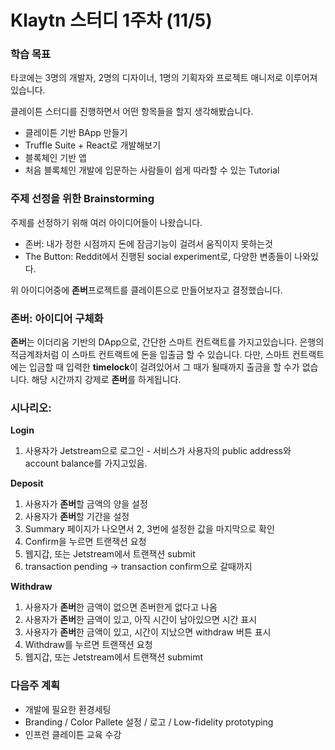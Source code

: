 # Klaytn  스터디 1주차 (11/5)

### 학습 목표

타코에는 3명의 개발자, 2명의 디자이너, 1명의 기획자와 프로젝트 매니저로 이루어져있습니다.

클레이튼 스터디를 진행하면서 어떤 항목들을 할지 생각해봤습니다.
- 클레이튼 기반 BApp 만들기
- Truffle Suite + React로 개발해보기
- 블록체인 기반 앱 
- 처음 블록체인 개발에 입문하는 사람들이 쉽게 따라할 수 있는 Tutorial 


### 주제 선정을 위한 Brainstorming

주제를 선정하기 위해 여러 아이디어들이 나왔습니다.
- 존버: 내가 정한 시점까지 돈에 잠금기능이 걸려서 움직이지 못하는것
- The Button: Reddit에서 진행된 social experiment로, 다양한 변종들이 나와있다.

위 아이디어중에 **존버**프로젝트를 클레이튼으로 만들어보자고 결정했습니다.


### 존버: 아이디어 구체화

**존버**는 이더리움 기반의 DApp으로, 간단한 스마트 컨트랙트를 가지고있습니다.
은행의 적금계좌처럼 이 스마트 컨트랙트에 돈을 입출금 할 수 있습니다.
다만, 스마트 컨트랙트에는 입금할 때 입력한 **timelock**이 걸려있어서 그 때가 될때까지 출금을 할 수가 없습니다.
해당 시간까지 강제로 **존버**를 하게됩니다.


### 시나리오: 
**Login**
1. 사용자가 Jetstream으로 로그인 - 서비스가 사용자의 public address와 account balance를 가지고있음.

**Deposit**
1. 사용자가 **존버**할 금액의 양을 설정
2. 사용자가 **존버**할 기간을 설정
3. Summary 페이지가 나오면서 2, 3번에 설정한 값을 마지막으로 확인
4. Confirm을 누르면 트랜잭션 요청
5. 웹지갑, 또는 Jetstream에서 트랜잭션 submit
6. transaction pending -> transaction confirm으로 갈때까지 

**Withdraw**
1. 사용자가 **존버**한 금액이 없으면 존버한게 없다고 나옴
2. 사용자가 **존버**한 금액이 있고, 아직 시간이 남아있으면 시간 표시
3. 사용자가 **존버**한 금액이 있고, 시간이 지났으면 withdraw 버튼 표시
4. Withdraw를 누르면 트랜잭션 요청
5. 웹지갑, 또는 Jetstream에서 트랜잭션 submimt


### 다음주 계획
- 개발에 필요한 환경세팅
- Branding / Color Pallete 설정 / 로고 / Low-fidelity prototyping
- 인프런 클레이튼 교육 수강
